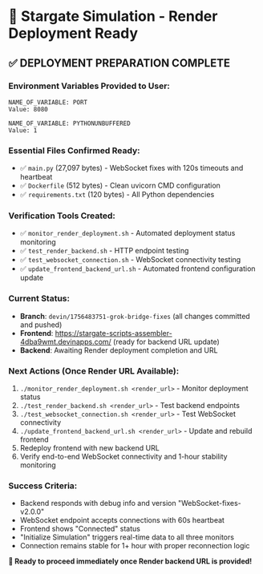 # 🚀 Stargate Simulation - Render Deployment Ready

## ✅ DEPLOYMENT PREPARATION COMPLETE

### Environment Variables Provided to User:
```
NAME_OF_VARIABLE: PORT
Value: 8080

NAME_OF_VARIABLE: PYTHONUNBUFFERED
Value: 1
```

### Essential Files Confirmed Ready:
- ✅ `main.py` (27,097 bytes) - WebSocket fixes with 120s timeouts and heartbeat
- ✅ `Dockerfile` (512 bytes) - Clean uvicorn CMD configuration
- ✅ `requirements.txt` (120 bytes) - All Python dependencies

### Verification Tools Created:
- ✅ `monitor_render_deployment.sh` - Automated deployment status monitoring
- ✅ `test_render_backend.sh` - HTTP endpoint testing
- ✅ `test_websocket_connection.sh` - WebSocket connectivity testing
- ✅ `update_frontend_backend_url.sh` - Automated frontend configuration update

### Current Status:
- **Branch**: `devin/1756483751-grok-bridge-fixes` (all changes committed and pushed)
- **Frontend**: https://stargate-scripts-assembler-4dba9wmt.devinapps.com/ (ready for backend URL update)
- **Backend**: Awaiting Render deployment completion and URL

### Next Actions (Once Render URL Available):
1. `./monitor_render_deployment.sh <render_url>` - Monitor deployment status
2. `./test_render_backend.sh <render_url>` - Test backend endpoints
3. `./test_websocket_connection.sh <render_url>` - Test WebSocket connectivity
4. `./update_frontend_backend_url.sh <render_url>` - Update and rebuild frontend
5. Redeploy frontend with new backend URL
6. Verify end-to-end WebSocket connectivity and 1-hour stability monitoring

### Success Criteria:
- Backend responds with debug info and version "WebSocket-fixes-v2.0.0"
- WebSocket endpoint accepts connections with 60s heartbeat
- Frontend shows "Connected" status
- "Initialize Simulation" triggers real-time data to all three monitors
- Connection remains stable for 1+ hour with proper reconnection logic

**🎯 Ready to proceed immediately once Render backend URL is provided!**

